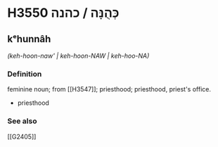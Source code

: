 # H3550 כְּהֻנָּה / כהנה

## kᵉhunnâh

_(keh-hoon-naw' | keh-hoon-NAW | keh-hoo-NA)_

### Definition

feminine noun; from [[H3547]]; priesthood; priesthood, priest's office.

- priesthood
### See also

[[G2405]]

